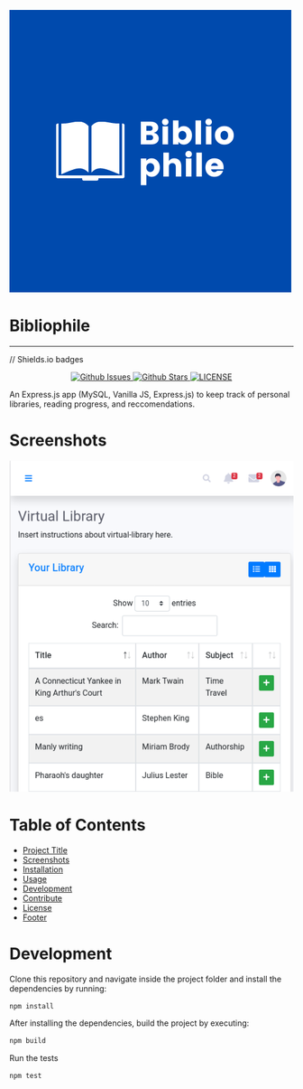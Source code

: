![](./public/images/logo.png)

# Bibliophile

<hr>

// Shields.io badges
<p align="center">
  <a href="" target="_blank">
    <img alt="Github Issues" src="https://img.shields.io/github/issues/feydor/bibliophile" />
  </a>
  <a href="" target="_blank">
    <img alt="Github Stars" src="https://img.shields.io/github/stars/feydor/bibliophile" />
  </a>
  <a href="https://github.com/feydor/bibliophile/master/LICENSE" target="_blank">
    <img alt="LICENSE" src="https://img.shields.io/github/license/feydor/bibliophile" />
  </a>
</p>

An Express.js app (MySQL, Vanilla JS, Express.js) to keep track of personal libraries, reading progress, and reccomendations.

# Screenshots
![mobile-dashboard](/examples/mobile-dashboard.png "mb-dashboard")

# Table of Contents

- [Project Title](#bibliophile)
- [Screenshots](#screenshots)
- [Installation](#installation)
- [Usage](#usage)
- [Development](#development)
- [Contribute](#contribute)
- [License](#license)
- [Footer](#footer)

# Development

Clone this repository and navigate inside the project folder and install the dependencies by running:

```sh
npm install
```

After installing the dependencies, build the project by executing:

```sh
npm build
```

Run the tests

```sh
npm test
```
